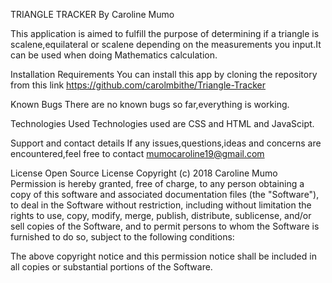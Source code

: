 TRIANGLE TRACKER
By Caroline Mumo

This application is aimed to fulfill the purpose of determining if a triangle is scalene,equilateral or scalene depending on the measurements you input.It can be used when doing Mathematics calculation.

Installation Requirements
You can install this app by cloning the repository from this link https://github.com/carolmbithe/Triangle-Tracker

Known Bugs
There are no known bugs so far,everything is working.

Technologies Used
Technologies used are CSS and HTML and JavaScipt.

Support and contact details
 If any issues,questions,ideas and concerns are encountered,feel free to contact mumocaroline19@gmail.com

License
Open Source License
Copyright (c) 2018 Caroline Mumo
Permission is hereby granted, free of charge, to any person obtaining a copy
of this software and associated documentation files (the "Software"), to deal
in the Software without restriction, including without limitation the rights
to use, copy, modify, merge, publish, distribute, sublicense, and/or sell
copies of the Software, and to permit persons to whom the Software is
furnished to do so, subject to the following conditions:

The above copyright notice and this permission notice shall be included in
all copies or substantial portions of the Software.
